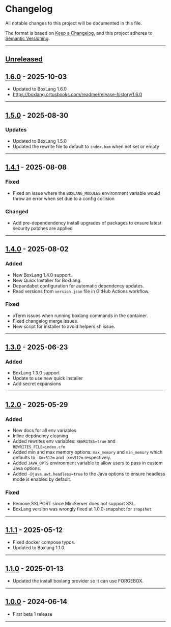 # Changelog

All notable changes to this project will be documented in this file.

The format is based on [Keep a Changelog](https://keepachangelog.com/en/1.0.0/),
and this project adheres to [Semantic Versioning](https://semver.org/spec/v2.0.0.html).

* * *

## [Unreleased]

## [1.6.0] - 2025-10-03

- Updated to BoxLang 1.6.0
- <https://boxlang.ortusbooks.com/readme/release-history/1.6.0>

* * *

## [1.5.0] - 2025-08-30

### Updates

- Updated to BoxLang 1.5.0
- Updated the rewrite file to default to `index.bxm` when not set or empty

* * *

## [1.4.1] - 2025-08-08

### Fixed

- Fixed an issue where the `BOXLANG_MODULES` environment variable would throw an error when set due to a config collision

### Changed

- Add pre-dependendency install upgrades of packages to ensure latest security patches are applied

* * *

## [1.4.0] - 2025-08-02

### Added

- New BoxLang 1.4.0 support.
- New Quick Installer for BoxLang.
- Depandabot configuration for automatic dependency updates.
- Read versions from `version.json` file in GitHub Actions workflow.

### Fixed

- xTerm issues when running boxlang commands in the container.
- Fixed changelog merge issues.
- New script for installer to avoid helpers.sh issue.

* * *

## [1.3.0] - 2025-06-23

### Added

- BoxLang 1.3.0 support
- Update to use new quick installer
- Add secret expansions

* * *

## [1.2.0] - 2025-05-29

### Added

- New docs for all env variables
- Inline depdnency cleaning
- Added rewrites env variables: `REWRITES=true` and `REWRITES_FILE=index.cfm`
- Added min and max memory options: `max_memory` and `min_memory` which defaults to `-Xmx512m` and `-Xms512m` respectively.
- Added `JAVA_OPTS` environment variable to allow users to pass in custom Java options.
- Added `-Djava.awt.headless=true` to the Java options to ensure headless mode is enabled by default.

### Fixed

- Remove SSLPORT since MiniServer does not support SSL.
- BoxLang version was wrongly fixed at 1.0.0-snapshot for `snapshot`

* * *

## [1.1.1] - 2025-05-12

- Fixed docker compose typos.
- Updated to Boxlang 1.1.0.

* * *

## [1.1.0] - 2025-01-13

- Updated the install boxlang provider so it can use FORGEBOX.

* * *

## [1.0.0] - 2024-06-14

- First beta 1 release

* * *

[unreleased]: https://github.com/ortus-boxlang/boxlang-docker/compare/v1.6.0...HEAD
[1.6.0]: https://github.com/ortus-boxlang/boxlang-docker/compare/v1.5.0...v1.6.0
[1.5.0]: https://github.com/ortus-boxlang/boxlang-docker/compare/v1.4.1...v1.5.0
[1.4.1]: https://github.com/ortus-boxlang/boxlang-docker/compare/v1.4.0...v1.4.1
[1.4.0]: https://github.com/ortus-boxlang/boxlang-docker/compare/v1.3.0...v1.4.0
[1.3.0]: https://github.com/ortus-boxlang/boxlang-docker/compare/v1.2.0...v1.3.0
[1.2.0]: https://github.com/ortus-boxlang/boxlang-docker/compare/v1.1.1...v1.2.0
[1.1.1]: https://github.com/ortus-boxlang/boxlang-docker/compare/v1.1.0...v1.1.1
[1.1.0]: https://github.com/ortus-boxlang/boxlang-docker/compare/v1.0.0...v1.1.0
[1.0.0]: https://github.com/ortus-boxlang/boxlang-docker/compare/v1.0.0...v1.0.0
